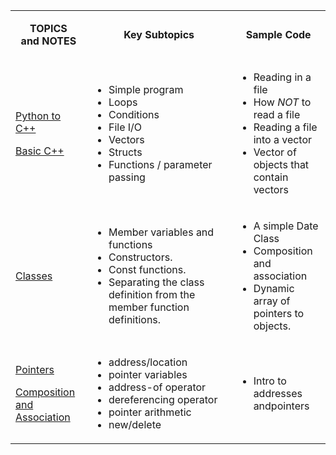 

<!DOCTYPE html>
<html>
<table cellspacing="0" cellpadding="5">
      <tbody>
        <tr> 
          <td width="114" align="center"><p><strong>TOPICS</strong><br>
              <strong>and NOTES</strong></p></td>
          <td width="264" align="center"><strong>Key Subtopics<br>
          </strong></td>
          <td width="144" align="center"><strong>Sample 
                Code</strong></td>
        </tr>
    <tr> 
      <td width="114" height="40"><p><a href="./Python%20to%20C++/Difference%20between%20Python%20and%20C++.md">Python to C++</a></p>
      <p><font size="3"><a href="./Basic%20C++/Basic%20Syntax.md">Basic C++</a></font></p></td>
      <td width="264" height="40"><ul>
          <li>Simple program</li>
          <li>Loops</li>
          <li>Conditions</li>
          <li>File I/O</li>
          <li>Vectors</li>
          <li>Structs</li>
          <li>Functions / parameter passing</li>
        </ul></td>
      <td width="144"><ul>
          <li>Reading in a file</li>
          <li>How <em>NOT</em> to read a file</li>
          <li>Reading a file into a vector</li>
          <li>Vector of objects that contain vectors </li>
        </ul></td>
    </tr>
    <tr>
      <td height="41"><font size="3"><a href="./Classes/Class%20Basics.md">Classes</a></font></td>
      <td height="41"><ul>
          <li>Member variables and functions</li>
        <li>Constructors. </li>
        <li>Const functions. </li>
        <li>Separating the class definition from the member function definitions.</li>
      </ul></td>
      <td><ul>
          <li>A simple Date Class</li>
        <li>Composition and association</li>
        <li>Dynamic array of pointers to objects.</li>
      </ul></td>
    </tr>
    <tr>
      <td ><p><font size="3"><a href="./Pointers/pointers.md">Pointers</a></font></p>
      <p><a href="./Classes/Composition%20and%20Association.md">Composition 
      and Association</a></p></td>
      <td><ul>
          <li>address/location</li>
        <li>pointer variables</li>
        <li>address-of operator</li>
        <li>dereferencing operator</li>
        <li>pointer arithmetic</li>
        <li>new/delete</li>
      </ul></td>
      <td><ul>
          <li>Intro to addresses andpointers</li>
      </ul></td>
    </tr>
    <!--
    <tr> 
      <td>
        <a href="../LectureNotes/06.Big3.html">Copy Control </a><br>
        <a href="../LectureNotes/06b.Vector.html">Implementing the Vector</a>
      </td>
      <td><ul>
        <li>Destructor
          </li>
        <li>copy constructor</li>
        <li>assignment operator</li>
      </ul>      </td>
      <td><ul>
          <li>Need for copy constructor.</li>
          <li>Vector class.</li>
        </ul></td>
    </tr>
    <tr>
      <td>
        <a href="../LectureNotes/10.SeparateCompilation.html">Separate Compilation<a><br>
        <a href="../LectureNotes/10.SeparateCompilationNamespaces.html">Namespaces</a><br>
        <a href="../LectureNotes/04.IncludeGuard.html">Include Guards</a><br>
        <a href="../LectureNotes/03b.ForwardDeclarations.html">Cyclic Association</a>
      </td>
      <td><ul>
          <li>header files and implementation files.</li>
        <li>include guard: #ifndef, #define and, #endif</li>
      </ul></td>
      <td><ul>
          <li>The class Date using separate compilation and a namespace.</li>
      </ul></td>
    </tr>
    <tr>
      <td><a href="../LectureNotes/05.OverloadingOperators.html">Operator overloading</a></td>
      <td><ul>
          <li>Why?</li>
        <li>Operator expressions as function calls.</li>
        <li> I/O operators</li>
        <li>Comparison operators.</li>
        <li>Friends</li>
        <li>What you can / can't do with operator overloading. <br>
        </li>
      </ul></td>
      <td><ul>
          <li>Overloading operators for the Date class</li>
        </ul></td>
    </tr>
    <tr>
      <td height="63"><p><font size="3"><a href="../LectureNotes/04.Inheritance.html">Inheritance</a></font></p></td>
      <td height="63"><ul>
          <li>Simple public inheritance. </li>
        <li>Protected access. </li>
        <li>Polymorphism. </li>
        <li>Virtual mechanism and virtual methods. </li>
        <li>Pure virtual methods and abstract classes.</li>
        <li>Multiple Inheritance</li>
      </ul></td>
      <td><ul>
          <li>Basic inheritance</li>
        <li>Order of constructors and destructors.</li>
        <li>Polymorphism</li>
        <li>Abstract Classes</li>
      </ul></td>
    </tr>
    <tr> 
      <td><font size="3"><a href="../LectureNotes/LinkedList.html">Linked 
        Lists</a></font></td>
      <td><ul>
        <li>Implement a toolkit for a singly linked list.</li>
      </ul></td>
      <td><ul>
          <li>Linked List Toolkit</li>
        </ul></td>
    </tr>
    <tr> 
      <td><font size="3"><a href="../LectureNotes/Recursion.htm">Recursion</a></font></td>
      <td>        <ul>
          <li>Understanding recursive code</li>
          <li>Writing recursive functions </li>
        </ul></td>
      <td><ul>
          <li>Simple examples</li>
          <li>Binary Search</li>
          <li>Linked List toolkit using recursion.</li>
        </ul></td>
    </tr>
    <tr> 
      <td><a href="../LectureNotes/STL.html">STL - Standard Template Library</a></td>
      <td><ul>
          <li>Containers (vector and <a href="https://cse.engineering.nyu.edu/jsterling/cs2124/LectureNotes/STLlist.html">list</a>),          </li>
          <li>Iterators</li>
          <li>Generic algorithms</li>
        </ul></td>
      <td><ul>
          <li>Some examples using the STL vector and list.</li>
        </ul></td>
    </tr>
    <tr>
      <td><a href="../LectureNotes/Exceptions-assertions.html">Exceptions and Assertions</a></td>
      <td>&nbsp;</td>
      <td>&nbsp;</td>
    </tr>
    -->
  </tbody>
</table>
</html>
